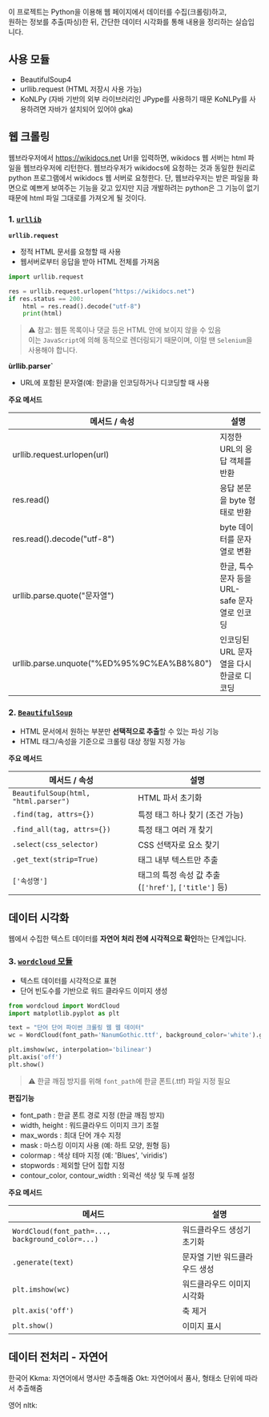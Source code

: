 이 프로젝트는 Python을 이용해 웹 페이지에서 데이터를 수집(크롤링)하고,  
원하는 정보를 추출(파싱)한 뒤, 간단한 데이터 시각화를 통해 내용을 정리하는 실습입니다.

## 사용 모듈

- BeautifulSoup4
- urllib.request (HTML 저장시 사용 가능)
- KoNLPy (자바 기반의 외부 라이브러리인 JPype를 사용하기 때문 KoNLPy를 사용하려면 자바가 설치되어 있어야 gka)

## 웹 크롤링

웹브라우저에서 https://wikidocs.net Url을 입력하면, wikidocs 웹 서버는 html 파일을 웹브라우저에 리턴한다.
웹브라우저가 wikidocs에 요청하는 것과 동일한 원리로 python 프로그램에서 wikidocs 웹 서버로 요청한다.
단, 웹브라우저는 받은 파일을 화면으로 예쁘게 보여주는 기능을 갖고 있지만 지금 개발하려는 python은 그 기능이 없기 때문에 html 파일 그대로를 가져오게 될 것이다.

### 1. [`urllib`](ex01_urllib(웹데이터수집).ipynb)

**`urllib.request`**
- 정적 HTML 문서를 요청할 때 사용
- 웹서버로부터 응답을 받아 HTML 전체를 가져옴

```python
import urllib.request

res = urllib.request.urlopen("https://wikidocs.net")
if res.status == 200:
    html = res.read().decode("utf-8")
    print(html)
```

> ⚠️ 참고: 웹툰 목록이나 댓글 등은 HTML 안에 보이지 않을 수 있음  
> 이는 `JavaScript`에 의해 동적으로 렌더링되기 때문이며, 이럴 땐 `Selenium`을 사용해야 합니다.

**ùrllib.parser`**
- URL에 포함된 문자열(예: 한글)을 인코딩하거나 디코딩할 때 사용

**주요 메서드**

| 메서드 / 속성            | 설명 |
|---------------------------|------|
|urllib.request.urlopen(url)|지정한 URL의 응답 객체를 반환|
|res.read()|응답 본문을 byte 형태로 반환|
|res.read().decode("utf-8")|byte 데이터를 문자열로 변환|
| urllib.parse.quote("문자열")              | 한글, 특수문자 등을 URL-safe 문자열로 인코딩   |
| urllib.parse.unquote("%ED%95%9C%EA%B8%80") | 인코딩된 URL 문자열을 다시 한글로 디코딩       |

### 2. [`BeautifulSoup`](ex02_beatifulsoup.ipynb)

- HTML 문서에서 원하는 부분만 **선택적으로 추출**할 수 있는 파싱 기능
- HTML 태그/속성을 기준으로 크롤링 대상 정밀 지정 가능

**주요 메서드**

| 메서드 / 속성                              | 설명                                           |
|--------------------------------------------|------------------------------------------------|
| `BeautifulSoup(html, "html.parser")`       | HTML 파서 초기화                               |
| `.find(tag, attrs={})`                     | 특정 태그 하나 찾기 (조건 가능)                |
| `.find_all(tag, attrs={})`                 | 특정 태그 여러 개 찾기                         |
| `.select(css_selector)`                    | CSS 선택자로 요소 찾기                         |
| `.get_text(strip=True)`                    | 태그 내부 텍스트만 추출                        |
| `['속성명']`                                | 태그의 특정 속성 값 추출 (`['href']`, `['title']` 등) |

## 데이터 시각화

웹에서 수집한 텍스트 데이터를 **자연어 처리 전에 시각적으로 확인**하는 단계입니다.

### 3. [`wordcloud` 모듈](ex03_wordcloud(텍스트데이터시각화).ipynb)

- 텍스트 데이터를 시각적으로 표현
- 단어 빈도수를 기반으로 워드 클라우드 이미지 생성

```python
from wordcloud import WordCloud
import matplotlib.pyplot as plt

text = "단어 단어 파이썬 크롤링 웹 웹 데이터"
wc = WordCloud(font_path='NanumGothic.ttf', background_color='white').generate(text)

plt.imshow(wc, interpolation='bilinear')
plt.axis('off')
plt.show()
```

> ⚠️ 한글 깨짐 방지를 위해 `font_path`에 한글 폰트(.ttf) 파일 지정 필요

**편집기능**
- font_path : 한글 폰트 경로 지정 (한글 깨짐 방지)
- width, height : 워드클라우드 이미지 크기 조절
- max_words : 최대 단어 개수 지정
- mask : 마스킹 이미지 사용 (예: 하트 모양, 원형 등)
- colormap : 색상 테마 지정 (예: 'Blues', 'viridis')
- stopwords : 제외할 단어 집합 지정
- contour_color, contour_width : 외곽선 색상 및 두께 설정

**주요 메서드**

| 메서드                                                  | 설명                                         |
|----------------------------------------------------------|----------------------------------------------|
| `WordCloud(font_path=..., background_color=...)`         | 워드클라우드 생성기 초기화                    |
| `.generate(text)`                                       | 문자열 기반 워드클라우드 생성                 |
| `plt.imshow(wc)`                                        | 워드클라우드 이미지 시각화                    |
| `plt.axis('off')`                                       | 축 제거                                       |
| `plt.show()`                                            | 이미지 표시                                   |


## 데이터 전처리 - 자연어

한국어
Kkma: 자연어에서 명사만 추출해줌
Okt: 자연어에서 품사, 형태소 단위에 따라서 추출해줌

영어
nltk: 



